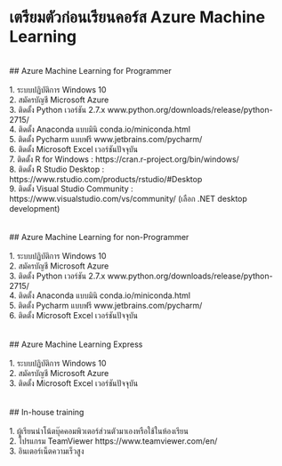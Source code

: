 # เตรียมตัวก่อนเรียนคอร์ส Azure Machine Learning
<br>
## Azure Machine Learning for Programmer<br>
<br>
1. ระบบปฏิบัติการ Windows 10<br>
2. สมัครบัญชี Microsoft Azure<br>
3. ติดตั้ง Python เวอร์ชัน 2.7.x www.python.org/downloads/release/python-2715/<br>
4. ติดตั้ง Anaconda แบบมินิ conda.io/miniconda.html<br>
5. ติดตั้ง  Pycharm แบบฟรี www.jetbrains.com/pycharm/<br>
6. ติดตั้ง Microsoft Excel เวอร์ชันปัจจุบัน<br>
7. ติดตั้ง R for Windows : https://cran.r-project.org/bin/windows/<br>
8. ติดตั้ง R Studio Desktop : https://www.rstudio.com/products/rstudio/#Desktop<br>
9. ติดตั้ง Visual Studio Community : https://www.visualstudio.com/vs/community/ (เลือก .NET desktop development)<br>
<br><br>
## Azure Machine Learning for non-Programmer<br>
<br>
1. ระบบปฏิบัติการ Windows 10<br>
2. สมัครบัญชี Microsoft Azure<br>
3. ติดตั้ง Python เวอร์ชัน 2.7.x www.python.org/downloads/release/python-2715/<br>
4. ติดตั้ง Anaconda แบบมินิ conda.io/miniconda.html<br>
5. ติดตั้ง  Pycharm แบบฟรี www.jetbrains.com/pycharm/<br>
6. ติดตั้ง Microsoft Excel เวอร์ชันปัจจุบัน<br>
<br><br>
## Azure Machine Learning Express<br>
<br>
1. ระบบปฏิบัติการ Windows 10<br>
2. สมัครบัญชี Microsoft Azure<br>
3. ติดตั้ง Microsoft Excel เวอร์ชันปัจจุบัน<br>
<br><br>
## In-house training<br>
<br>
1. ผู้เรียนนำโน้ตบุ๊คคอมพิวเตอร์ส่วนตัวมาเองหรือใช้ในห้องเรียน<br>
2. โปรแกรม TeamViewer https://www.teamviewer.com/en/<br>
3. อินเตอร์เน็ตความเร็วสูง
